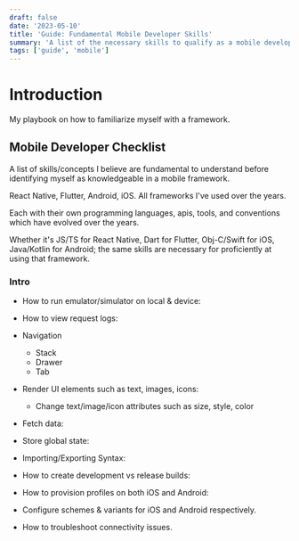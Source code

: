 ```yaml
---
draft: false
date: '2023-05-10'
title: 'Guide: Fundamental Mobile Developer Skills'
summary: 'A list of the necessary skills to qualify as a mobile develop in a framework'
tags: ['guide', 'mobile']
---
```


# Introduction

My playbook on how to familiarize myself with a framework.

## Mobile Developer Checklist

A list of skills/concepts I believe are fundamental to understand before
identifying myself as knowledgeable in a mobile framework.

React Native, Flutter, Android, iOS. All frameworks I've used over the years.

Each with their own programming languages, apis, tools, and conventions which have
evolved over the years.

Whether it's JS/TS for React Native, Dart for Flutter, Obj-C/Swift for iOS,
Java/Kotlin for Android; the same skills are necessary
for proficiently at using that framework.

### Intro

- How to run emulator/simulator on local & device:
- How to view request logs:
- Navigation

  - Stack
  - Drawer
  - Tab

- Render UI elements such as text, images, icons:

  - Change text/image/icon attributes such as size, style, color

- Fetch data:

- Store global state:

- Importing/Exporting Syntax:

- How to create development vs release builds:

- How to provision profiles on both iOS and Android:

- Configure schemes & variants for iOS and Android respectively.

- How to troubleshoot connectivity issues.
